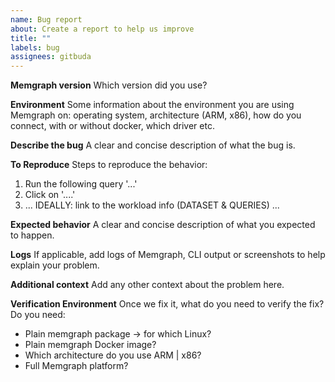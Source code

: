 ```yaml
---
name: Bug report
about: Create a report to help us improve
title: ""
labels: bug
assignees: gitbuda
---
```


**Memgraph version**
Which version did you use?

**Environment**
Some information about the environment you are using Memgraph on: operating
system, architecture (ARM, x86), how do you connect, with or without docker,
which driver etc.

**Describe the bug**
A clear and concise description of what the bug is.

**To Reproduce**
Steps to reproduce the behavior:
1. Run the following query '...'
2. Click on '....'
3. ... IDEALLY: link to the workload info (DATASET & QUERIES) ...

**Expected behavior**
A clear and concise description of what you expected to happen.

**Logs**
If applicable, add logs of Memgraph, CLI output or screenshots to help explain
your problem.

**Additional context**
Add any other context about the problem here.

**Verification Environment**
Once we fix it, what do you need to verify the fix?
Do you need:
* Plain memgraph package -> for which Linux?
* Plain memgraph Docker image?
* Which architecture do you use ARM | x86?
* Full Memgraph platform?
